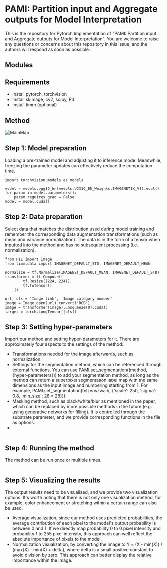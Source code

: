 # PAMI: Partition input and Aggregate outputs for Model Interpretation
This is the repository for Pytorch Implementation of "PAMI: Partition input and Aggregate outputs for Model Interpretation". You are welcome to raise any questions or concerns about this repository in this issue, and the authors will respond as soon as possible.

## Modules

## Requirements
- Install pytorch, torchvision
- Install skimage, cv2, scipy, PIL
- Install timm (optional)

## Method
![MainMap](https://github.com/fuermowei/PAMI/assets/47769416/65d4a763-936a-433d-b19f-9cd5934d85fd)

## Step 1: Model preparation
Loading a pre-trained model and adjusting it to inference mode. Meanwhile, freezing the parameter updates can effectively reduce the computation time.
```
import torchvision.models as models

model = models.vgg19_bn(models.VGG19_BN_Weights.IMAGENET1K_V1).eval()
for param in model.parameters():
    param.requires_grad = False
model = model.cuda()
```

## Step 2: Data preparation
Select data that matches the distribution used during model training and remember the corresponding data augmentation transformations (such as mean and variance normalization).
The data is in the form of a tensor when inputted into the method and has no subsequent processing (i.e. normalization).
```
from PIL import Image
from timm.data import IMAGENET_DEFAULT_STD, IMAGENET_DEFAULT_MEAN

normalize = tf.Normalize(IMAGENET_DEFAULT_MEAN, IMAGENET_DEFAULT_STD)
transformer = tf.Compose([
        tf.Resize((224, 224)),
        tf.ToTensor()
    ])
    
url, cls = 'Image link', 'Image category number'
image = Image.open(url).convert('RGB')
image = transformer(image).unsqueeze(0).cuda()
target = torch.LongTensor([cls])
```


## Step 3: Setting hyper-parameters
Import our method and setting hyper-parameters for it.
There are approximately four aspects to the settings of the method:
- Transformations needed for the image afterwards, such as normalization.
- Settings for the segmentation method, which can be referenced through external functions. You can use PAMI.set_segmentation((method, {hyper-parameters})) to add your segmentation method, as long as the method can return a superpixel segmentation label map with the same dimensions as the input image and numbering starting from 1. For example, PAMI.set_segmentation(felzenszwalb, {'scale': 250, 'sigma': 0.8, 'min_size': 28 * 28})).
- Masking method, such as black/white/blur as mentioned in the paper, which can be replaced by more possible methods in the future (e.g. using generative networks for filling). It is controlled through the substrate parameter, and we provide corresponding functions in the file as options.
- 
```

```

## Step 4: Running the method
The method can be run once or multiple times.
```
```

## Step 5: Visualizing the results
The output results need to be visualized, and we provide two visualization options. It's worth noting that there is not only one visualization method, for example, color enhancement or stretching within a certain range can also be used.
- Average visualization, since our method uses predicted probabilities, the average contribution of each pixel to the model's output probability is between 0 and 1. If we directly map probability 0 to 0 pixel intensity and probability 1 to 255 pixel intensity, this approach can well reflect the absolute importance of pixels to the model.
- Normalization visualization, by converting the image to Y = (X - min(X)) / (max(X) - min(X) + delta), where delta is a small positive constant to avoid division by zero. This approach can better display the relative importance within the image.
```
```

